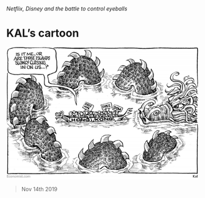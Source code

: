###### Netflix, Disney and the battle to control eyeballs

# KAL’s cartoon 

![image](images/20191116_wwd000.jpg) 

> Nov 14th 2019 

